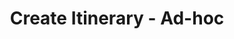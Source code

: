 ---
title: Create Itinerary - Ad-hoc
api:
  file: __TravClan Hotels Partner APIs.postman_collection.json
  operationId: post_api-v1-hotels-itineraries
hidden: false
---